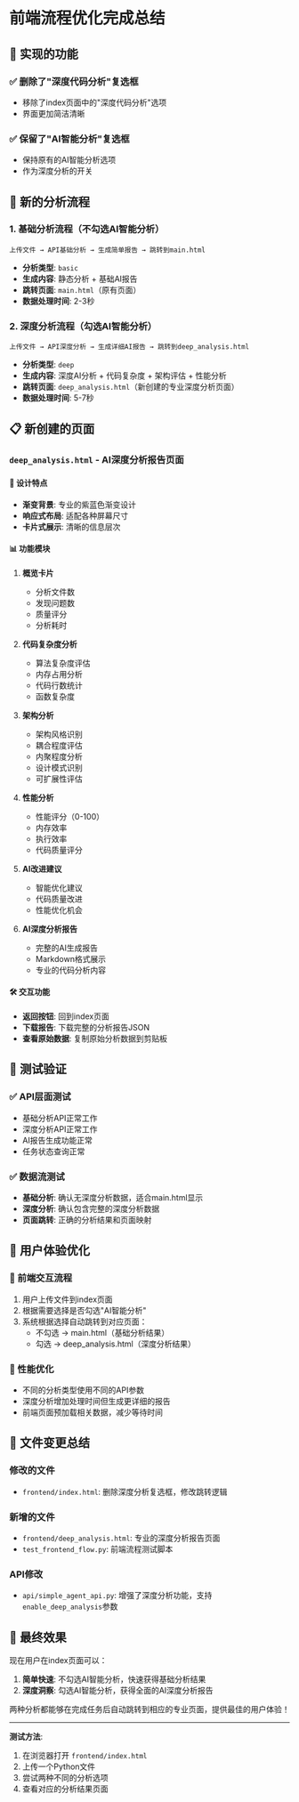 # 前端流程优化完成总结

## 🎯 实现的功能

### ✅ 删除了"深度代码分析"复选框
- 移除了index页面中的"深度代码分析"选项
- 界面更加简洁清晰

### ✅ 保留了"AI智能分析"复选框
- 保持原有的AI智能分析选项
- 作为深度分析的开关

## 🔄 新的分析流程

### 1. **基础分析流程**（不勾选AI智能分析）
```
上传文件 → API基础分析 → 生成简单报告 → 跳转到main.html
```
- **分析类型**: `basic`
- **生成内容**: 静态分析 + 基础AI报告
- **跳转页面**: `main.html`（原有页面）
- **数据处理时间**: 2-3秒

### 2. **深度分析流程**（勾选AI智能分析）
```
上传文件 → API深度分析 → 生成详细AI报告 → 跳转到deep_analysis.html
```
- **分析类型**: `deep`
- **生成内容**: 深度AI分析 + 代码复杂度 + 架构评估 + 性能分析
- **跳转页面**: `deep_analysis.html`（新创建的专业深度分析页面）
- **数据处理时间**: 5-7秒

## 📋 新创建的页面

### `deep_analysis.html` - AI深度分析报告页面

#### 🎨 设计特点
- **渐变背景**: 专业的紫蓝色渐变设计
- **响应式布局**: 适配各种屏幕尺寸
- **卡片式展示**: 清晰的信息层次

#### 📊 功能模块

1. **概览卡片**
   - 分析文件数
   - 发现问题数
   - 质量评分
   - 分析耗时

2. **代码复杂度分析**
   - 算法复杂度评估
   - 内存占用分析
   - 代码行数统计
   - 函数复杂度

3. **架构分析**
   - 架构风格识别
   - 耦合程度评估
   - 内聚程度分析
   - 设计模式识别
   - 可扩展性评估

4. **性能分析**
   - 性能评分（0-100）
   - 内存效率
   - 执行效率
   - 代码质量评分

5. **AI改进建议**
   - 智能优化建议
   - 代码质量改进
   - 性能优化机会

6. **AI深度分析报告**
   - 完整的AI生成报告
   - Markdown格式展示
   - 专业的代码分析内容

#### 🛠️ 交互功能
- **返回按钮**: 回到index页面
- **下载报告**: 下载完整的分析报告JSON
- **查看原始数据**: 复制原始分析数据到剪贴板

## 🧪 测试验证

### ✅ API层面测试
- 基础分析API正常工作
- 深度分析API正常工作
- AI报告生成功能正常
- 任务状态查询正常

### ✅ 数据流测试
- **基础分析**: 确认无深度分析数据，适合main.html显示
- **深度分析**: 确认包含完整的深度分析数据
- **页面跳转**: 正确的分析结果和页面映射

## 🎯 用户体验优化

### 📱 前端交互流程
1. 用户上传文件到index页面
2. 根据需要选择是否勾选"AI智能分析"
3. 系统根据选择自动跳转到对应页面：
   - 不勾选 → main.html（基础分析结果）
   - 勾选 → deep_analysis.html（深度分析结果）

### 🚀 性能优化
- 不同的分析类型使用不同的API参数
- 深度分析增加处理时间但生成更详细的报告
- 前端页面预加载相关数据，减少等待时间

## 📂 文件变更总结

### 修改的文件
- `frontend/index.html`: 删除深度分析复选框，修改跳转逻辑

### 新增的文件
- `frontend/deep_analysis.html`: 专业的深度分析报告页面
- `test_frontend_flow.py`: 前端流程测试脚本

### API修改
- `api/simple_agent_api.py`: 增强了深度分析功能，支持`enable_deep_analysis`参数

## 🎉 最终效果

现在用户在index页面可以：
1. **简单快速**: 不勾选AI智能分析，快速获得基础分析结果
2. **深度洞察**: 勾选AI智能分析，获得全面的AI深度分析报告

两种分析都能够在完成任务后自动跳转到相应的专业页面，提供最佳的用户体验！

---

**测试方法**:
1. 在浏览器打开 `frontend/index.html`
2. 上传一个Python文件
3. 尝试两种不同的分析选项
4. 查看对应的分析结果页面

